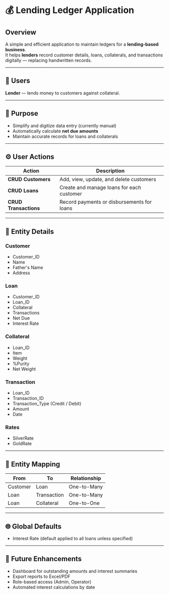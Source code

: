 # 💰 Lending Ledger Application

## Overview
A simple and efficient application to maintain ledgers for a **lending-based business**.  
It helps **lenders** record customer details, loans, collaterals, and transactions digitally — replacing handwritten records.

---

## 👤 Users
**Lender** — lends money to customers against collateral.

---

## 🎯 Purpose
- Simplify and digitize data entry (currently manual)
- Automatically calculate **net due amounts**
- Maintain accurate records for loans and collaterals

---

## ⚙️ User Actions

| Action | Description |
|--------|--------------|
| **CRUD Customers** | Add, view, update, and delete customers |
| **CRUD Loans** | Create and manage loans for each customer |
| **CRUD Transactions** | Record payments or disbursements for loans |

---

## 🧱 Entity Details

### Customer
- Customer_ID
- Name
- Father's Name
- Address

### Loan
- Customer_ID
- Loan_ID
- Collateral
- Transactions
- Net Due
- Interest Rate

### Collateral
- Loan_ID
- Item
- Weight
- %Purity
- Net Weight

### Transaction
- Loan_ID
- Transaction_ID
- Transaction_Type (Credit / Debit)
- Amount
- Date

### Rates
- SilverRate
- GoldRate

---

## 🔗 Entity Mapping

| From | To | Relationship |
|------|----|---------------|
| Customer | Loan | One-to-Many |
| Loan | Transaction | One-to-Many |
| Loan | Collateral | One-to-One |

---

## 🌐 Global Defaults
- Interest Rate (default applied to all loans unless specified)

---

## 🧩 Future Enhancements
- Dashboard for outstanding amounts and interest summaries  
- Export reports to Excel/PDF  
- Role-based access (Admin, Operator)  
- Automated interest calculations by date
